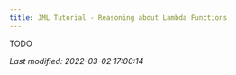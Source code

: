 ```yaml
---
title: JML Tutorial - Reasoning about Lambda Functions
---
```


TODO

_Last modified: 2022-03-02 17:00:14_